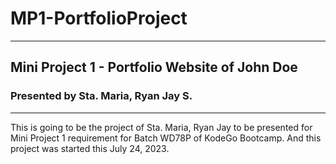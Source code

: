 # MP1-PortfolioProject
---
## Mini Project 1 - Portfolio Website of John Doe
### Presented by Sta. Maria, Ryan Jay S.
---
This is going to be the project of Sta. Maria, Ryan Jay to be presented for Mini Project 1 requirement for Batch WD78P of KodeGo Bootcamp. And this project was started this July 24, 2023.
